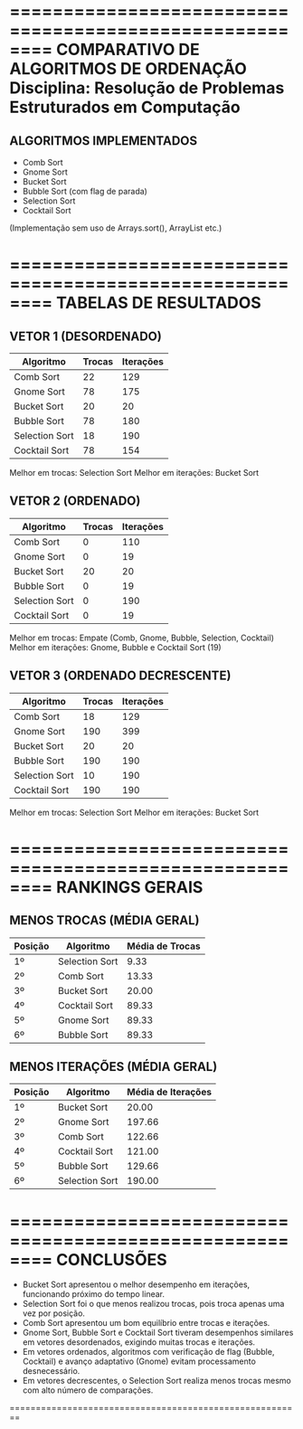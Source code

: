 ========================================================
        COMPARATIVO DE ALGORITMOS DE ORDENAÇÃO
 Disciplina: Resolução de Problemas Estruturados em Computação
========================================================


ALGORITMOS IMPLEMENTADOS
--------------------------------------------------------
- Comb Sort
- Gnome Sort
- Bucket Sort
- Bubble Sort (com flag de parada)
- Selection Sort
- Cocktail Sort

(Implementação sem uso de Arrays.sort(), ArrayList etc.)


========================================================
TABELAS DE RESULTADOS
========================================================


VETOR 1 (DESORDENADO)
--------------------------------------------------------
Algoritmo       | Trocas | Iterações
----------------|--------|-----------
Comb Sort       |   22   |   129
Gnome Sort      |   78   |   175
Bucket Sort     |   20   |    20
Bubble Sort     |   78   |   180
Selection Sort  |   18   |   190
Cocktail Sort   |   78   |   154

Melhor em trocas: Selection Sort
Melhor em iterações: Bucket Sort


VETOR 2 (ORDENADO)
--------------------------------------------------------
Algoritmo       | Trocas | Iterações
----------------|--------|-----------
Comb Sort       |   0    |   110
Gnome Sort      |   0    |    19
Bucket Sort     |   20   |    20
Bubble Sort     |   0    |    19
Selection Sort  |   0    |   190
Cocktail Sort   |   0    |    19

Melhor em trocas: Empate (Comb, Gnome, Bubble, Selection, Cocktail)
Melhor em iterações: Gnome, Bubble e Cocktail Sort (19)


VETOR 3 (ORDENADO DECRESCENTE)
--------------------------------------------------------
Algoritmo       | Trocas | Iterações
----------------|--------|-----------
Comb Sort       |   18   |   129
Gnome Sort      |   190  |   399
Bucket Sort     |   20   |    20
Bubble Sort     |   190  |   190
Selection Sort  |   10   |   190
Cocktail Sort   |   190  |   190

Melhor em trocas: Selection Sort
Melhor em iterações: Bucket Sort


========================================================
RANKINGS GERAIS
========================================================


MENOS TROCAS (MÉDIA GERAL)
--------------------------------------------------------
Posição | Algoritmo       | Média de Trocas
--------|-----------------|----------------
1º      | Selection Sort  | 9.33
2º      | Comb Sort       | 13.33
3º      | Bucket Sort     | 20.00
4º      | Cocktail Sort   | 89.33
5º      | Gnome Sort      | 89.33
6º      | Bubble Sort     | 89.33


MENOS ITERAÇÕES (MÉDIA GERAL)
--------------------------------------------------------
Posição | Algoritmo       | Média de Iterações
--------|-----------------|--------------------
1º      | Bucket Sort     | 20.00
2º      | Gnome Sort      | 197.66
3º      | Comb Sort       | 122.66
4º      | Cocktail Sort   | 121.00
5º      | Bubble Sort     | 129.66
6º      | Selection Sort  | 190.00


========================================================
CONCLUSÕES
========================================================

- Bucket Sort apresentou o melhor desempenho em iterações, funcionando próximo do tempo linear.
- Selection Sort foi o que menos realizou trocas, pois troca apenas uma vez por posição.
- Comb Sort apresentou um bom equilíbrio entre trocas e iterações.
- Gnome Sort, Bubble Sort e Cocktail Sort tiveram desempenhos similares em vetores desordenados,
  exigindo muitas trocas e iterações.
- Em vetores ordenados, algoritmos com verificação de flag (Bubble, Cocktail) e avanço adaptativo (Gnome)
  evitam processamento desnecessário.
- Em vetores decrescentes, o Selection Sort realiza menos trocas mesmo com alto número de comparações.

========================================================
